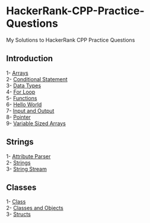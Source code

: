 # HackerRank-CPP-Practice-Questions
My Solutions to HackerRank CPP Practice Questions

## Introduction
1- [Arrays](/Introduction/Arrays.cpp) <br>
2- [Conditional Statement](/Introduction/ConditionalStatement.cpp) <br>
3- [Data Types](/Introduction/DataTypes.cpp)<br>
4- [For Loop](/Introduction/ForLoop.cpp)<br>
5- [Functions](/Introduction/Functions.cpp)<br>
6- [Hello World](/Introduction/HelloWorld.cpp)<br>
7- [Input and Output](/Introduction/InputNOutput.cpp)<br>
8- [Pointer](/Introduction/Pointer.cpp)<br>
9- [Variable Sized Arrays](/Introduction/VariableSizedArrays.cpp)<br>


## Strings
1- [Attribute Parser](/Strings/AttributeParser.cpp)<br>
2- [Strings](/Strings/Strings.cpp)<br>
3- [String Stream](/Strings/StringStream.cpp)<br>


## Classes
1- [Class](/Classes/Class.cpp)<br>
2- [Classes and Objects](/Classes/ClassesAndObjects.cpp)<br>
3- [Structs](/Classes/Structs.cpp)<br>